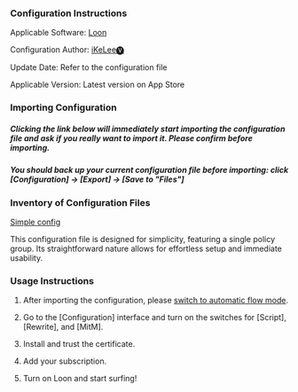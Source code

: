 ### Configuration Instructions

Applicable Software: [Loon](https://apps.apple.com/app/loon/id1373567447)

Configuration Author: [iKeLee🅥](https://t.me/iKeLee)

Update Date: Refer to the configuration file

Applicable Version: Latest version on App Store

### Importing Configuration

##### Clicking the link below will immediately start importing the configuration file and ask if you really want to import it. Please confirm before importing.

##### You should back up your current configuration file before importing: click [Configuration] → [Export] → [Save to "Files"]


### Inventory of Configuration Files


[Simple config](loon://import?sub=https://gitlab.com/lodepuly/vpn_tool/-/raw/master/Tool/Loon/Config/Loon_Simple_Configuration_By_iKeLee.conf) 


This configuration file is designed for simplicity, featuring a single policy group. Its straightforward nature allows for effortless setup and immediate usability.


### Usage Instructions

1. After importing the configuration, please [switch to automatic flow mode](https://www.nsloon.com/openloon/flowmodel=filter).

2. Go to the [Configuration] interface and turn on the switches for [Script], [Rewrite], and [MitM].

3. Install and trust the certificate.

4. Add your subscription.

5. Turn on Loon and start surfing! 